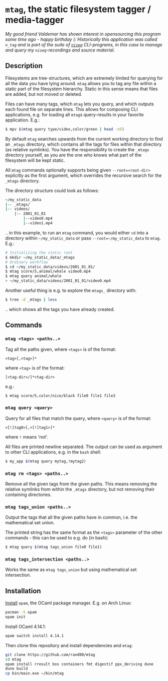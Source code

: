 # `mtag`, the static filesystem tagger / media-tagger

*My good friend Valdemar has shown interest in opensourcing this program some 
time ago - happy birthday (: Historically this application was called `n_tag` and 
is part of the suite of [`niseq`](https://r7p5.earth/) CLI-programs, in this 
case to manage and query my `niseq`-recordings and source material.*

## Description

Filesystems are tree-structures, which are extremely limited for querying
for all the data you have lying around. `mtag` allows you to tag any file
within a static part of the filesystem hierarchy. Static in this sense means
that files are added, but not moved or deleted.

Files can have many tags, which `mtag` lets you query, and which outputs
each found file on separate lines. This allows for composing CLI applications,
e.g. for loading all `mtag`s query-results in your favorite application. E.g.:
```bash
$ mpv $(mtag query type/video,color/green | head -n5)
```

By default `mtag` searches upwards from the current working directory to find
an `_mtags` directory, which contains all the tags for files within that
directory (as relative symlinks).
You have the responsibility to create the `_mtags` directory yourself, as you
are the one who knows what part of the filesystem will be kept static. 

All `mtag` commands optionally supports being given `--root=<root-dir>`
explicitly as the first argument, which overrides the recursive search for
the `_mtags` directory.

The directory structure could look as follows:
```bash
~/my_static_data
|-- _mtags/
|-- videos/
    |-- 2001_01_01
        |--video0.mp4
        |--video1.mp4
```

.. in this example, to run an `mtag` command, you would either `cd` into a
directory within `~/my_static_data` or pass `--root=~/my_static_data` to `mtag`.
E.g.:
```bash
# Initializing the static root
$ mkdir ~/my_static_data/_mtags
# Ordinary workflow
$ cd ~/my_static_data/videos/2001_01_01/
$ mtag score/5,animal/whale video0.mp4
$ mtag query animal/whale
> ~/my_static_data/videos/2001_01_01/video0.mp4
```

Another useful thing is e.g. to explore the `mtags_` directory with:
```bash
$ tree -d _mtags | less
```
.. which shows all the tags you have already created.

## Commands

### `mtag <tags> <paths..>`

Tag all the paths given, where `<tags>` is of the format:
```
<tag>[,<tag>]*
```
where `<tag>` is of the format:
```
[<tag-dir>/]*<tag-dir>
```
e.g.:
```bash
$ mtag score/5,color/nice/black file0 file1 file3
```

### `mtag query <query>`

Query for all files that match the query, where `<query>` is of the format:
```
<[!]tag0>[,<[!]tag1>]*
```
where `!` means 'not'.

All files are printed newline separated. The output can be used as argument
to other CLI applications, e.g. in the `bash` shell:
```bash
$ my_app $(mtag query mytag,!mytag2)
```

### `mtag rm <tags> <paths..>`

Remove all the given tags from the given paths. This means removing the
relative symlinks from within the `_mtags` directory, but not removing their
containing directories.

### `mtag tags_union <paths..>`

Output the tags that all the given paths have in common, i.e. the mathematical
set union.

The printed string has the same format as the `<tags>` parameter of the other
commands - this can be used to e.g. do (in bash):
```bash
$ mtag query $(mtag tags_union file0 file1)
```

### `mtag tags_intersection <paths..>`

Works the same as `mtag tags_union` but using mathematical set intersection.

## Installation

[Install](https://opam.ocaml.org/doc/Install.html) `opam`, the OCaml package manager.
E.g. on Arch Linux:
```bash
pacman -S opam
opam init
```

Install OCaml 4.14.1:
```bash
opam switch install 4.14.1
```

Then clone this repository and install dependencies and `mtag`:
```bash
git clone https://github.com/rand00/mtag
cd mtag
opam install rresult bos containers fmt digestif ppx_deriving dune 
dune build
cp bin/main.exe ~/bin/mtag
```



